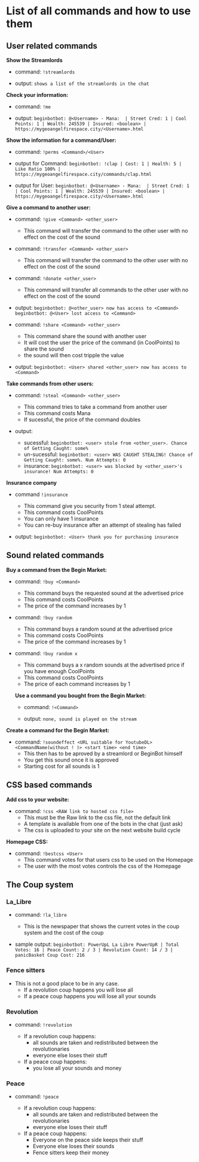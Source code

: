 # List of all commands and how to use them

## User related commands

__Show the Streamlords__
 - command: `!streamlords`

 - output: `shows a list of the streamlords in the chat`

__Check your information:__
 - command: `!me`

 - output: `beginbotbot: @<Username> - Mana:  | Street Cred: 1 | Cool Points: 1 | Wealth: 245539 | Insured: <boolean> | https://mygeoangelfirespace.city/<Username>.html`


__Show the information for a command/User:__
- command: `!perms <Command>/<User>`

- output for Command: `beginbotbot: !clap | Cost: 1 | Health: 5 | Like Ratio 100% | https://mygeoangelfirespace.city/commands/clap.html`

- output for User: `beginbotbot: @<Username> - Mana:  | Street Cred: 1 | Cool Points: 1 | Wealth: 245539 | Insured: <boolean> | https://mygeoangelfirespace.city/<Username>.html`



__Give a command to another user:__

- command: `!give <Command> <other_user>`
    - This command will transfer the command to the other user with no effect on the cost of the sound
                    
- command: `!transfer <Command> <other_user>`
    - This command will transfer the command to the other user with no effect on the cost of the sound

- command: `!donate <other_user>`
    - This command will transfer all commands to the other user with no effect on the cost of the sound

- output:   `beginbotbot: @<other_user> now has access to <Command>`
            `beginbotbot: @<User> lost access to <Command>`


- command: `!share <Command> <other_user>`
    - This command share the sound with another user
    - It will cost the user the price of the command (in CoolPoints) to share the sound
    - the sound will then cost tripple the value

- output: `beginbotbot: <User> shared <other_user> now has access to <Command>`

__Take commands from other users:__

 - command: `!steal <Command> <other_user>`
    - This command tries to take a command from another user
    - This command costs Mana
    - If sucessful, the price of the command doubles

 - output:
    - sucessful: `beginbotbot: <user> stole from <other_user>. Chance of Getting Caught: some%`
    - un-sucessful: `beginbotbot: <user> WAS CAUGHT STEALING! Chance of Getting Caught: some%. Num Attempts: 0 `
    - insurance: `beginbotbot: <user> was blocked by <other_user>'s insurance! Num Attempts: 0`

__Insurance company__

 - command `!insurance`
    - This command give you security from 1 steal attempt.
    - This command costs CoolPoints
    - You can only have 1 insurance
    - You can re-buy insurance after an attempt of stealing has failed

 - output: `beginbotbot: <User> thank you for purchasing insurance`



## Sound related commands


__Buy a command from the Begin Market:__

 - command: `!buy <Command>`
    - This command buys the requested sound at the advertised price
    - This command costs CoolPoints
    - The price of the command increases by 1

- command: `!buy random`
    - This command buys a random sound at the advertised price
    - This command costs CoolPoints
    - The price of the command increases by 1

- command: `!buy random x`
    - This command buys a  x random sounds at the advertised price if you have enough CoolPoints
    - This command costs CoolPoints
    - The price of each command increases by 1


  __Use a command you bought from the Begin Market:__ 
  
  - command: `!<Command>`

  - output: `none, sound is played on the stream`

  
__Create a command for the Begin Market:__

 - command: `!soundeffect <URL suitable for YoutubeDL> <CommandName(without ! )> <start time> <end time>`
    - This then has to be aproved by a streamlord or BeginBot himself
    - You get this sound once it is approved
    - Starting cost for all sounds is 1

## CSS based commands

__Add css to your website:__

 - command: `!css <RAW link to hosted css file>`
    - This must be the Raw link to the css file, not the default link
    - A template is available from one of the bots in the chat (just ask)
    - The css is uploaded to your site on the next website build cycle

__Homepage CSS:__

- command: `!bestcss <User>`
    - This command votes for that users css to be used on the Homepage
    - The user with the most votes controls the css of the Homepage


## The Coup system

### La_Libre
 - command: `!la_libre`
    - This is the newspaper that shows the current votes in the coup system and the cost of the coup

 - sample output: `beginbotbot: PowerUpL La Libre PowerUpR | Total Votes: 16 | Peace Count: 2 / 3 | Revolution Count: 14 / 3 | panicBasket Coup Cost: 216`

### Fence sitters
 - This is not a good place to be in any case.
    - If a revolution coup happens you will lose all
    - If a peace coup happens you will lose all your sounds

### Revolution
 - command: `!revolution`

    - If a revolution coup happens:
        - all sounds are taken and redistributed between the revolutionaries 
        - everyone else loses their stuff
    - If a peace coup happens:
        - you lose all your sounds and money
### Peace
 - command: `!peace`

    - If a revolution coup happens:
        - all sounds are taken and redistributed between the revolutionaries 
        - everyone else loses their stuff
    - If a peace coup happens:
        - Everyone on the peace side keeps their stuff
        - Everyone else loses their sounds 
        - Fence sitters keep their money
